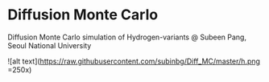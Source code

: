 # Diffusion Monte Carlo
Diffusion Monte Carlo simulation of Hydrogen-variants @ Subeen Pang, Seoul National University


![alt text](https://raw.githubusercontent.com/subinbg/Diff_MC/master/h.png =250x)
